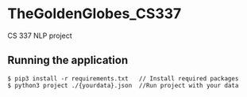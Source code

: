 # TheGoldenGlobes_CS337
CS 337 NLP project


## Running the application
```
$ pip3 install -r requirements.txt   // Install required packages
$ python3 project ./{yourdata}.json  //Run project with your data
```
